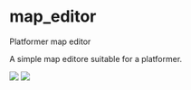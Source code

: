 # map_editor
Platformer map editor

A simple map editore suitable for a platformer.

<img src="https://i1.wp.com/pythonprogramming.altervista.org/wp-content/uploads/2020/09/map4.png?ssl=1" />

<img src="https://i1.wp.com/pythonprogramming.altervista.org/wp-content/uploads/2020/09/map6.png?w=928&ssl=1" />
